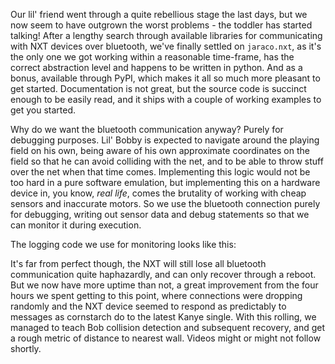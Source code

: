 Our lil' friend went through a quite rebellious stage the last days, but we now seem to have outgrown the worst problems - the toddler has started talking! After a lengthy search through available libraries for communicating with NXT devices over bluetooth, we've finally settled on `jaraco.nxt`, as it's the only one we got working within a reasonable time-frame, has the correct abstraction level and happens to be written in python. And as a bonus, available through PyPI, which makes it all so much more pleasant to get started. Documentation is not great, but the source code is succinct enough to be easily read, and it ships with a couple of working examples to get you started.

Why do we want the bluetooth communication anyway? Purely for debugging purposes. Lil' Bobby is expected to navigate around the playing field on his own, being aware of his own approximate coordinates on the field so that he can avoid colliding with the net, and to be able to throw stuff over the net when that time comes. Implementing this logic would not be too hard in a pure software emulation, but implementing this on a hardware device in, you know, *real life*, comes the brutality of working with cheap sensors and inaccurate motors. So we use the bluetooth connection purely for debugging, writing out sensor data and debug statements so that we can monitor it during execution.

The logging code we use for monitoring looks like this:

<script src="https://gist.github.com/thusoy/7796033.js"></script>

It's far from perfect though, the NXT will still lose all bluetooth communication quite haphazardly, and can only recover through a reboot. But we now have more uptime than not, a great improvement from the four hours we spent getting to this point, where connections were dropping randomly and the NXT device seemed to respond as predictably to messages as cornstarch do to the latest Kanye single. With this rolling, we managed to teach Bob collision detection and subsequent recovery, and get a rough metric of distance to nearest wall. Videos might or might not follow shortly.
